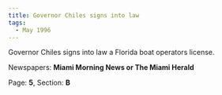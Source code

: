 ```yaml
---  
title: Governor Chiles signs into law  
tags:  
  - May 1996  
---  
```

  
Governor Chiles signs into law a Florida boat operators license.  
  
Newspapers: **Miami Morning News or The Miami Herald**  
  
Page: **5**, Section: **B** 
